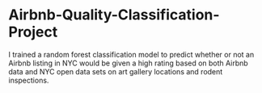 # Airbnb-Quality-Classification-Project
I trained a random forest classification model to predict whether or not an Airbnb listing in NYC would be given a high rating based on both Airbnb data and NYC open data sets on art gallery locations and rodent inspections.
